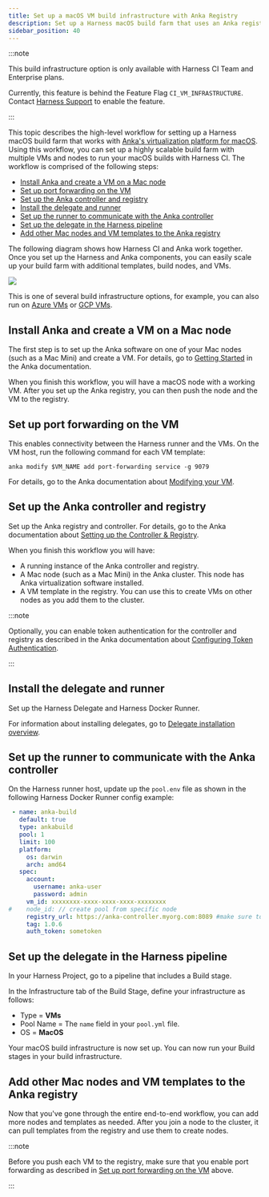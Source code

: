 ```yaml
---
title: Set up a macOS VM build infrastructure with Anka Registry
description: Set up a Harness macOS build farm that uses an Anka registry and controller.
sidebar_position: 40
---
```


:::note

This build infrastructure option is only available with Harness CI Team and Enterprise plans.

Currently, this feature is behind the Feature Flag `CI_VM_INFRASTRUCTURE`. Contact [Harness Support](mailto:support@harness.io) to enable the feature.

:::

This topic describes the high-level workflow for setting up a Harness macOS build farm that works with [Anka's virtualization platform for macOS](https://docs.veertu.com/anka/what-is-anka/). Using this workflow, you can set up a highly scalable build farm with multiple VMs and nodes to run your macOS builds with Harness CI. The workflow is comprised of the following steps:

- [Install Anka and create a VM on a Mac node](#install-anka-and-create-a-vm-on-a-mac-node)
- [Set up port forwarding on the VM](#set-up-port-forwarding-on-the-vm)
- [Set up the Anka controller and registry](#set-up-the-anka-controller-and-registry)
- [Install the delegate and runner](#install-the-delegate-and-runner)
- [Set up the runner to communicate with the Anka controller](#set-up-the-runner-to-communicate-with-the-anka-controller)
- [Set up the delegate in the Harness pipeline](#set-up-the-delegate-in-the-harness-pipeline)
- [Add other Mac nodes and VM templates to the Anka registry](#add-other-mac-nodes-and-vm-templates-to-the-anka-registry)

The following diagram shows how Harness CI and Anka work together. Once you set up the Harness and Anka components, you can easily scale up your build farm with additional templates, build nodes, and VMs.

![](../static/macos-build-infra-with-anka-registry-mult-nodes.png)

This is one of several build infrastructure options, for example, you can also run on [Azure VMs](define-a-ci-build-infrastructure-in-azure.md) or [GCP VMs](define-a-ci-build-infrastructure-in-google-cloud-platform.md).

## Install Anka and create a VM on a Mac node

The first step is to set up the Anka software on one of your Mac nodes (such as a Mac Mini) and create a VM. For details, go to [Getting Started](https://docs.veertu.com/anka/anka-virtualization-cli/getting-started/) in the Anka documentation.

When you finish this workflow, you will have a macOS node with a working VM. After you set up the Anka registry, you can then push the node and the VM to the registry.

## Set up port forwarding on the VM

This enables connectivity between the Harness runner and the VMs. On the VM host, run the following command for each VM template:

```
anka modify $VM_NAME add port-forwarding service -g 9079
```

For details, go to the Anka documentation about [Modifying your VM](https://docs.veertu.com/anka/anka-virtualization-cli/getting-started/modifying-your-vm/).

##  Set up the Anka controller and registry

Set up the Anka registry and controller. For details, go to the Anka documentation about [Setting up the Controller & Registry](https://docs.veertu.com/anka/anka-build-cloud/getting-started/setup-controller-and-registry/).

When you finish this workflow you will have:

* A running instance of the Anka controller and registry.
* A Mac node (such as a Mac Mini) in the Anka cluster. This node has Anka virtualization software installed.
* A VM template in the registry. You can use this to create VMs on other nodes as you add them to the cluster.

:::note

Optionally, you can enable token authentication for the controller and registry as described in the Anka documentation about [Configuring Token Authentication](https://docs.veertu.com/anka/anka-build-cloud/advanced-security-features/root-token-authentication/).

:::

## Install the delegate and runner

Set up the Harness Delegate and Harness Docker Runner.

For information about installing delegates, go to [Delegate installation overview](/docs/platform/delegates/install-delegates/overview).

## Set up the runner to communicate with the Anka controller

On the Harness runner host, update up the `pool.env` file as shown in the following Harness Docker Runner config example:

``` yaml
 - name: anka-build
   default: true
   type: ankabuild
   pool: 1
   limit: 100
   platform:
     os: darwin
     arch: amd64
   spec:
     account:
       username: anka-user
       password: admin
     vm_id: xxxxxxxx-xxxx-xxxx-xxxx-xxxxxxxx
#    node_id: // create pool from specific node
     registry_url: https://anka-controller.myorg.com:8089 #make sure to specify the controller URL
     tag: 1.0.6
     auth_token: sometoken
```

## Set up the delegate in the Harness pipeline

In your Harness Project, go to a pipeline that includes a Build stage.

In the Infrastructure tab of the Build Stage, define your infrastructure as follows:

* Type = **VMs**
* Pool Name = The `name` field in your `pool.yml` file.
* OS = **MacOS**

Your macOS build infrastructure is now set up. You can now run your Build stages in your build infrastructure.

##  Add other Mac nodes and VM templates to the Anka registry

Now that you've gone through the entire end-to-end workflow, you can add more nodes and templates as needed. After you join a node to the cluster, it can pull templates from the registry and use them to create nodes.

:::note

Before you push each VM to the registry, make sure that you enable port forwarding as described in [Set up port forwarding on the VM](#set-up-port-forwarding-on-the-vm) above.

:::
